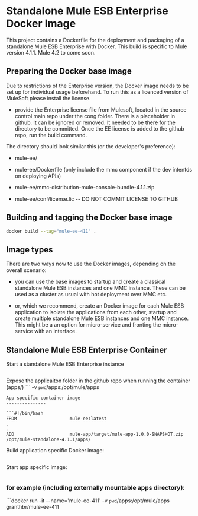 Standalone Mule ESB Enterprise Docker Image
===============

This project contains a Dockerfile for the deployment and packaging of a standalone Mule ESB Enterprise with Docker.
This build is specific to Mule version 4.1.1.  Mule 4.2 to come soon. 

Preparing the Docker base image
---------------

Due to restrictions of the Enterprise version, the Docker image needs to be set up for individual usage beforehand. To run this as a licenced version of MuleSoft please install the license.
- provide the Enterprise license file from Mulesoft, located in the source control main repo under the cong folder. There is a placeholder in github. It can be ignored or removed. It needed to be there for the directory to be committed.
Once the EE license is added to the github repo, run the build command.

The directory should look similar this (or the developer's preference):
* mule-ee/
* mule-ee/Dockerfile
(only include the mmc component if the dev intentds on deploying APIs)
* mule-ee/mmc-distribution-mule-console-bundle-4.1.1.zip

* mule-ee/conf/license.lic -- DO NOT COMMIT LICENSE TO GITHUB

Building and tagging the Docker base image
---------------

```bash
docker build --tag="mule-ee-411" .
```

Image types
---------------

There are two ways now to use the Docker images, depending on the overall scenario:

- you can use the base images to startup and create a classical standalone Mule ESB instances and one MMC instance. These can be used as a cluster as usual with hot deployment over MMC etc.

- or, which we recommend, create an Docker image for each Mule ESB application to isolate the applications from each other, startup and create multiple standalone Mule ESB instances and one MMC instance. This might be a an option for micro-service and fronting the micro-service with an interface. 

Standalone Mule ESB Enterprise Container
---------------

Start a standalone Mule ESB Enterprise instance

``` docker run -t -i --name='mule-ee-nodeX' mule-ee
```

Expose the applicaiton folder in the github repo when running the container (apps/)
``` -v `pwd`/apps:/opt/mule/apps
```
App specific container image
---------------

```#!/bin/bash
FROM                    mule-ee:latest
.
.
ADD                     mule-app/target/mule-app-1.0.0-SNAPSHOT.zip /opt/mule-standalone-4.1.1/apps/
```

Build application specific Docker image:

```docker build --tag="my-mule-app-image" .
```

Start app specific image:

```docker run -t -i --name='mule-app-node' my-mule-app-image
```
### for example (including externally mountable apps directory):
```docker run -it --name='mule-ee-411' -v `pwd`/apps:/opt/mule/apps granthbr/mule-ee-411
```
